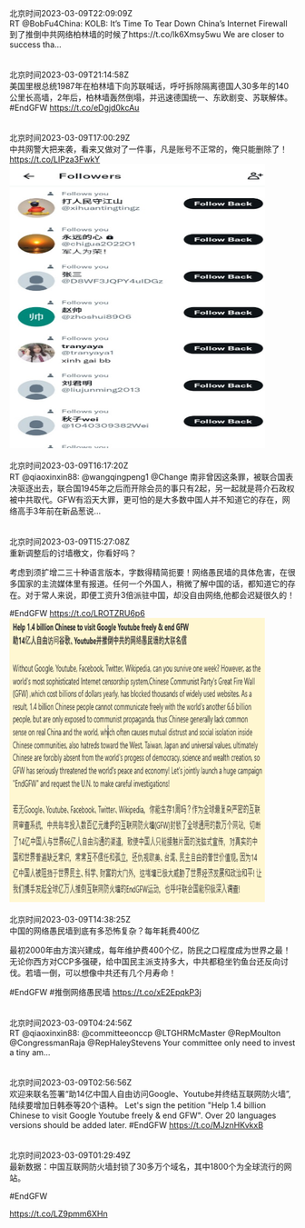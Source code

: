 北京时间2023-03-09T22:09:09Z<br>RT @BobFu4China: KOLB: It’s Time To Tear Down China’s Internet Firewall 到了推倒中共网络柏林墙的时候了https://t.co/lk6Xmsy5wu
We are closer to success tha…<br><br><br>北京时间2023-03-09T21:14:58Z<br>美国里根总统1987年在柏林墙下向苏联喊话，呼吁拆除隔离德国人30多年的140公里长高墙，2年后，柏林墙轰然倒塌，并迅速德国统一、东欧剧变、苏联解体。
#EndGFW
https://t.co/eDgjd0kcAu<br><br><br>北京时间2023-03-09T17:00:29Z<br>中共网警大把来袭，看来又做对了一件事，凡是账号不正常的，俺只能删除了！ https://t.co/LIPza3FwkY<br><img src='/temp/image/2023/w-Month-3/1633754620928602112_0.jpg' width='450' height='500'><br><br>北京时间2023-03-09T16:17:20Z<br>RT @qiaoxinxin88: @wangqingpeng1 @Change 南非曾因这条罪，被联合国表决驱逐出去，联合国1945年之后而开除会员的事只有2起，另一起就是蒋介石政权被中共取代。GFW有滔天大罪，更可怕的是大多数中国人并不知道它的存在，网络高手3年前在新品葱说…<br><br><br>北京时间2023-03-09T15:27:08Z<br>重新调整后的讨墙檄文，你看好吗？

考虑到须扩增二三十种语言版本，字数得精简扼要！网络愚民墙的具体危害，在很多国家的主流媒体里有报道。任何一个外国人，稍微了解中国的话，都知道它的存在。对于常人来说，即便工资升3倍派驻中国，却没自由网络,他都会迟疑很久的！

#EndGFW https://t.co/LROTZRU6p6<br><img src='/temp/image/2023/w-Month-3/1633731124605374464_0.jpg' width='450' height='500'><br><br>北京时间2023-03-09T14:38:25Z<br>中国的网络愚民墙到底有多恐怖复杂？每年耗费400亿

最初2000年由方滨兴建成，每年维护费400个亿，防民之口程度成为世界之最！无论你西方对CCP多强硬，给中国民主派支持多大，中共都稳坐钓鱼台还反向讨伐。若墙一倒，可以想像中共还有几个月寿命！

#EndGFW #推倒网络愚民墙
https://t.co/xE2EpqkP3j<br><br><br>北京时间2023-03-09T04:24:56Z<br>RT @qiaoxinxin88: @committeeonccp @LTGHRMcMaster @RepMoulton @CongressmanRaja @RepHaleyStevens Your committee only need to invest a tiny am…<br><br><br>北京时间2023-03-09T02:56:56Z<br>欢迎来联名签署“助14亿中国人自由访问Google、Youtube并终结互联网防火墙”, 陆续要增加日韩泰等20个语种。
Let's sign the petition "Help 1​.​4 billion Chinese to visit Google Youtube freely &amp; end GFW". Over 20 languages versions should be added later.
#EndGFW
https://t.co/MJznHKvkxB<br><br><br>北京时间2023-03-09T01:29:49Z<br>最新数据：中国互联网防火墙封锁了30多万个域名，其中1800个为全球流行的网站。

#EndGFW

https://t.co/LZ9pmm6XHn<br><br><br>